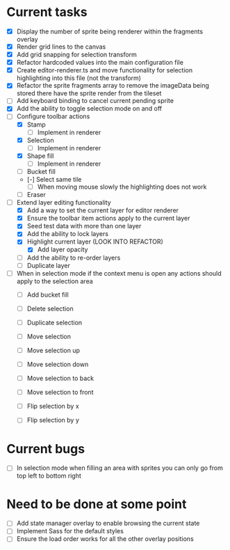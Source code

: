 # Current tasks
- [x] Display the number of sprite being renderer within the fragments overlay
- [x] Render grid lines to the canvas
- [x] Add grid snapping for selection transform
- [x] Refactor hardcoded values into the main configuration file
- [x] Create editor-renderer.ts and move functionality for selection highlighting into this file (not the transform)
- [x] Refactor the sprite fragments array to remove the imageData being stored there have the sprite render from the tileset
- [ ] Add keyboard binding to cancel current pending sprite
- [x] Add the ability to toggle selection mode on and off
- [ ] Configure toolbar actions
	- [x] Stamp
		- [ ] Implement in renderer
	- [x] Selection
		- [ ] Implement in renderer
	- [x] Shape fill
		- [ ] Implement in renderer
	- [ ] Bucket fill
	- [-] Select same tile
		- [ ] When moving mouse slowly the highlighting does not work
	- [ ] Eraser
- [ ] Extend layer editing functionality
	- [x] Add a way to set the current layer for editor renderer
	- [x] Ensure the toolbar item actions apply to the current layer
	- [x] Seed test data with more than one layer
	- [x] Add the ability to lock layers
	- [x] Highlight current layer (LOOK INTO REFACTOR)
		- [x] Add layer opacity
	- [ ] Add the ability to re-order layers
	- [ ] Duplicate layer
- [ ] When in selection mode if the context menu is open any actions should apply to the selection area
	- [ ] Add bucket fill
	- [ ] Delete selection
	- [ ] Duplicate selection
	- [ ] Move selection
	- [ ] Move selection up
	- [ ] Move selection down
	- [ ] Move selection to back
	- [ ] Move selection to front
	- [ ] Flip selection by x
	- [ ] Flip selection by y


# Current bugs
- [ ] In selection mode when filling an area with sprites you can only go from top left to bottom right

# Need to be done at some point
- [ ] Add state manager overlay to enable browsing the current state
- [ ] Implement Sass for the default styles
- [ ] Ensure the load order works for all the other overlay positions